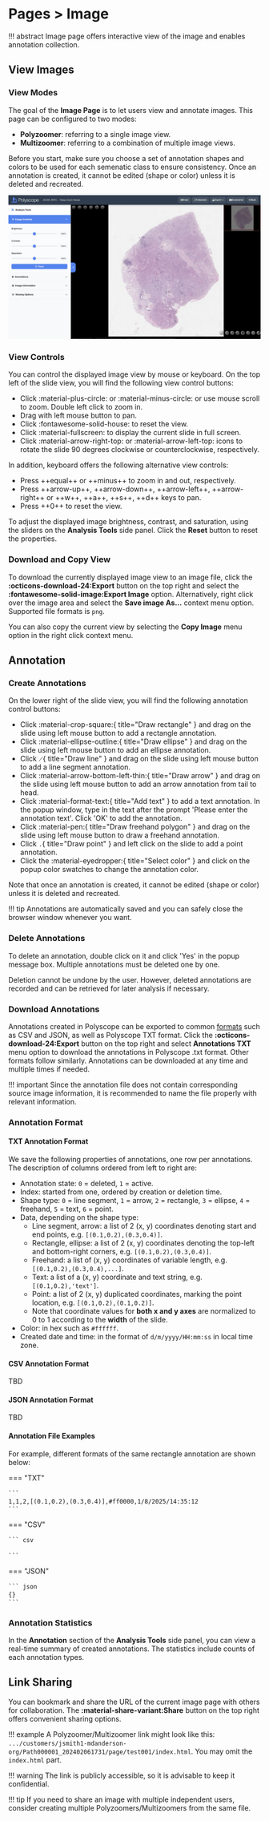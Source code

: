 # Pages > Image

!!! abstract
    Image page offers interactive view of the image and enables annotation collection.

## View Images

### View Modes

The goal of the **Image Page** is to let users view and annotate images. This page can be configured to two modes: 

* **Polyzoomer**: referring to a single image view.
* **Multizoomer**: referring to a combination of multiple image views. 

Before you start, make sure you choose a set of annotation shapes and colors to be used for each semenatic class to ensure consistency. Once an annotation is created, it cannot be edited (shape or color) unless it is deleted and recreated.

![Polyzoomer page overview](img/polyzoomer_overview.png "Polyzoomer page overview")

### View Controls

You can control the displayed image view by mouse or keyboard. On the top left of the slide view, you will find the following view control buttons:  

* Click :material-plus-circle: or :material-minus-circle: or use mouse scroll to zoom. Double left click to zoom in. 
* Drag with left mouse button to pan. 
* Click :fontawesome-solid-house: to reset the view. 
* Click :material-fullscreen: to display the current slide in full screen.
* Click :material-arrow-right-top: or :material-arrow-left-top: icons to rotate the slide 90 degrees clockwise or counterclockwise, respectively.

In addition, keyboard offers the following alternative view controls: 

* Press ++equal++ or ++minus++ to zoom in and out, respectively. 
* Press ++arrow-up++, ++arrow-down++, ++arrow-left++, ++arrow-right++ or ++w++, ++a++, ++s++, ++d++ keys to pan.
* Press ++0++ to reset the view.

To adjust the displayed image brightness, contrast, and saturation, using the sliders on the **Analysis Tools** side panel. Click the **Reset** button to reset the properties.

### Download and Copy View

To download the currently displayed image view to an image file, click the **:octicons-download-24:Export** button on the top right and select the **:fontawesome-solid-image:Export Image** option. Alternatively, right click over the image area and select the **Save image As...** context menu option. Supported file formats is `png`. 

You can also copy the current view by selecting the **Copy Image** menu option in the right click context menu. 

## Annotation

### Create Annotations
On the lower right of the slide view, you will find the following annotation control buttons:

* Click :material-crop-square:{ title="Draw rectangle" } and drag on the slide using left mouse button to add a rectangle annotation.
* Click :material-ellipse-outline:{ title="Draw ellipse" } and drag on the slide using left mouse button to add an ellipse annotation.
* Click `⟋`{ title="Draw line" } and drag on the slide using left mouse button to add a line segment annotation.
* Click :material-arrow-bottom-left-thin:{ title="Draw arrow" } and drag on the slide using left mouse button to add an arrow annotation from tail to head.
* Click :material-format-text:{ title="Add text" } to add a text annotation. In the popup window, type in the text after the prompt 'Please enter the annotation text'. Click 'OK' to add the annotation.
* Click :material-pen:{ title="Draw freehand polygon" } and drag on the slide using left mouse button to draw a freehand annotation.
* Click `.`{ title="Draw point" } and left click on the slide to add a point annotation.
* Click the :material-eyedropper:{ title="Select color" } and click on the popup color swatches to change the annotation color. 

Note that once an annotation is created, it cannot be edited (shape or color) unless it is deleted and recreated. 

!!! tip
    Annotations are automatically saved and you can safely close the browser window whenever you want.

### Delete Annotations

To delete an annotation, double click on it and click 'Yes' in the popup message box. Multiple annotations must be deleted one by one.

Deletion cannot be undone by the user. However, deleted annotations are recorded and can be retrieved for later analysis if necessary.

### Download Annotations

Annotations created in Polyscope can be exported to common [formats](#annotation-format) such as CSV and JSON, as well as Polyscope TXT format. Click the **:octicons-download-24:Export** button on the top right and select **Annotations TXT** menu option to download the annotations in Polyscope .txt format. Other formats follow similarly. Annotations can be downloaded at any time and multiple times if needed. 

!!! important
    Since the annotation file does not contain corresponding source image information, it is recommended to name the file properly with relevant information. 

### Annotation Format

#### TXT Annotation Format

We save the following properties of annotations, one row per annotations. The description of columns ordered from left to right are: 

* Annotation state: `0` = deleted, `1` = active. 
* Index: started from one, ordered by creation or deletion time. 
* Shape type: `0` = line segment, `1` = arrow, `2` = rectangle, `3` = ellipse, `4` = freehand, `5` = text, `6` = point.
* Data, depending on the shape type: 
  * Line segment, arrow: a list of 2 (x, y) coordinates denoting start and end points, e.g. `[(0.1,0.2),(0.3,0.4)]`.
  * Rectangle, ellipse: a list of 2 (x, y) coordinates denoting the top-left and bottom-right corners, e.g. `[(0.1,0.2),(0.3,0.4)]`.
  * Freehand: a list of (x, y) coordinates of variable length, e.g. `[(0.1,0.2),(0.3,0.4),...]`.
  * Text: a list of a (x, y) coordinate and text string, e.g. `[(0.1,0.2),'text']`.
  * Point: a list of 2 (x, y) duplicated coordinates, marking the point location, e.g. `[(0.1,0.2),(0.1,0.2)]`.
  * Note that coordinate values for **both x and y axes** are normalized to 0 to 1 according to the **width** of the slide.
* Color: in hex such as `#ffffff`. 
* Created date and time: in the format of `d/m/yyyy/HH:mm:ss` in local time zone.

#### CSV Annotation Format

TBD

#### JSON Annotation Format

TBD

#### Annotation File Examples

For example, different formats of the same rectangle annotation are shown below: 

=== "TXT"

    ```
    1,1,2,[(0.1,0.2),(0.3,0.4)],#ff0000,1/8/2025/14:35:12
    ```

=== "CSV"

    ``` csv
    
    ```

=== "JSON"

    ``` json
    {}
    ```

### Annotation Statistics

In the **Annotation** section of the **Analysis Tools** side panel, you can view a real-time summary of created annotations. The statistics include counts of each annotation types. 

## Link Sharing

You can bookmark and share the URL of the current image page with others for collaboration. The **:material-share-variant:Share** button on the top right offers convenient sharing options. 

!!! example
    A Polyzoomer/Multizoomer link might look like this: `.../customers/jsmith1-mdanderson-org/Path000001_202402061731/page/test001/index.html`. You may omit the `index.html` part.

!!! warning
    The link is publicly accessible, so it is advisable to keep it confidential.

!!! tip
    If you need to share an image with multiple independent users, consider creating multiple Polyzoomers/Multizoomers from the same file.